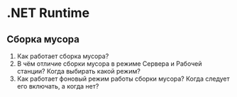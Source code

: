 # .NET Runtime

## Сборка мусора

1. Как работает сборка мусора?
2. В чём отличие сборки мусора в режиме Сервера и Рабочей станции? Когда выбирать какой режим?
3. Как работает фоновый режим работы сборки мусора? Когда следует его включать, а когда нет?

